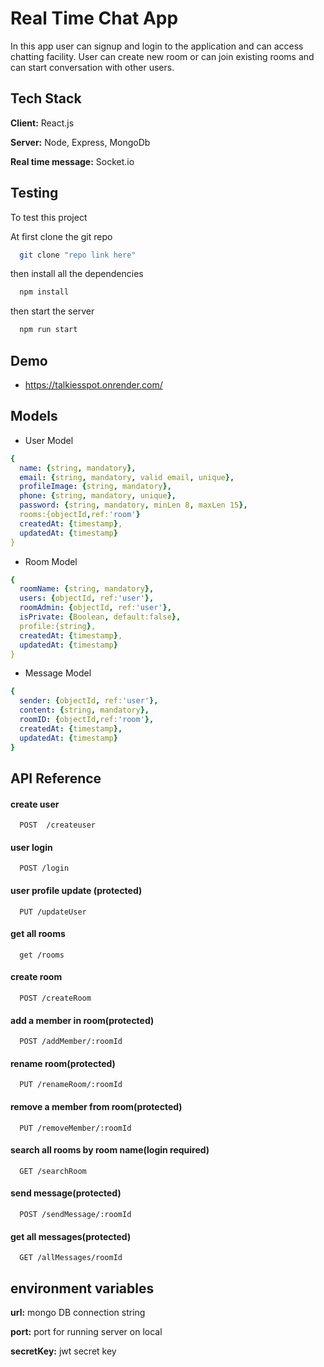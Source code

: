 # Real Time Chat App

In this app user can signup and login to the application and can access chatting facility.
User can create new room or can join existing rooms and can start conversation with other users.


## Tech Stack

**Client:** React.js

**Server:** Node, Express, MongoDb

**Real time message:** Socket.io


## Testing

To test this project 

At first clone the git repo
```bash
  git clone "repo link here"
```

then install all the dependencies

```bash
  npm install
```
then start the server 

```bash
  npm run start
```

## Demo

- https://talkiesspot.onrender.com/


## Models
- User Model
```yaml
{ 
  name: {string, mandatory},
  email: {string, mandatory, valid email, unique},
  profileImage: {string, mandatory}, 
  phone: {string, mandatory, unique}, 
  password: {string, mandatory, minLen 8, maxLen 15}, 
  rooms:{objectId,ref:'room'}
  createdAt: {timestamp},
  updatedAt: {timestamp}
}
```
- Room Model
```yaml
{ 
  roomName: {string, mandatory},
  users: {objectId, ref:'user'},
  roomAdmin: {objectId, ref:'user'},
  isPrivate: {Boolean, default:false},
  profile:{string},
  createdAt: {timestamp},
  updatedAt: {timestamp}
}
```
- Message Model
```yaml
{ 
  sender: {objectId, ref:'user'},
  content: {string, mandatory},
  roomID: {objectId,ref:'room'},
  createdAt: {timestamp},
  updatedAt: {timestamp}
}
```
## API Reference

#### create user 

```http
  POST  /createuser
```


#### user login

```http
  POST /login
```
#### user profile update (protected)

```http
  PUT /updateUser
```
#### get all rooms 

```http
  get /rooms
```
#### create room

```http
  POST /createRoom
```
#### add a member in room(protected)

```http
  POST /addMember/:roomId
```
#### rename room(protected)

```http
  PUT /renameRoom/:roomId
```
#### remove a member from room(protected)

```http
  PUT /removeMember/:roomId
```
#### search all rooms by room name(login required)

```http
  GET /searchRoom
```
#### send message(protected)

```http
  POST /sendMessage/:roomId
```
#### get all messages(protected)

```http
  GET /allMessages/roomId
```

## environment variables
**url:** mongo DB connection string

**port:** port for running server on local

**secretKey:** jwt secret key 
